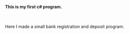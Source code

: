 <h4>This is my first c# program. </h4>
</br>
<p></p>Here I made a small bank registration and deposit program.</p>
